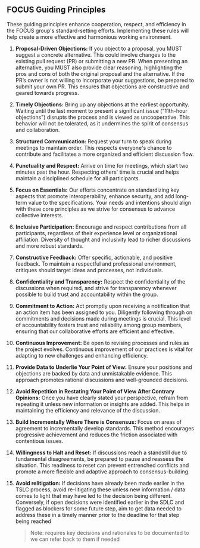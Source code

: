 ## FOCUS Guiding Principles

These guiding principles enhance cooperation, respect, and efficiency in the FOCUS group's standard-setting efforts. Implementing these rules will help create a more effective and harmonious working environment.

1. __Proposal-Driven Objections:__ If you object to a proposal, you MUST suggest a concrete alternative. This could involve changes to the existing pull request (PR) or submitting a new PR. When presenting an alternative, you MUST also provide clear reasoning, highlighting the pros and cons of both the original proposal and the alternative. If the PR’s owner is not willing to incorporate your suggestions, be prepared to submit your own PR. This ensures that objections are constructive and geared towards progress.

2. __Timely Objections:__ Bring up any objections at the earliest opportunity. Waiting until the last moment to present a significant issue ("11th-hour objections") disrupts the process and is viewed as uncooperative. This behavior will not be tolerated, as it undermines the spirit of consensus and collaboration.

3. __Structured Communication:__ Request your turn to speak during meetings to maintain order. This respects everyone's chance to contribute and facilitates a more organized and efficient discussion flow.

4. __Punctuality and Respect:__ Arrive on time for meetings, which start two minutes past the hour. Respecting others' time is crucial and helps maintain a disciplined schedule for all participants.

5. __Focus on Essentials:__ Our efforts concentrate on standardizing key aspects that promote interoperability, enhance security, and add long-term value to the specifications. Your needs and intentions should align with these core principles as we strive for consensus to advance collective interests.

6. __Inclusive Participation:__ Encourage and respect contributions from all participants, regardless of their experience level or organizational affiliation. Diversity of thought and inclusivity lead to richer discussions and more robust standards.

7. __Constructive Feedback:__ Offer specific, actionable, and positive feedback. To maintain a respectful and professional environment, critiques should target ideas and processes, not individuals.

8. __Confidentiality and Transparency:__ Respect the confidentiality of the discussions when required, and strive for transparency whenever possible to build trust and accountability within the group.

9. __Commitment to Action:__ Act promptly upon receiving a notification that an action item has been assigned to you. Diligently following through on commitments and decisions made during meetings is crucial. This level of accountability fosters trust and reliability among group members, ensuring that our collaborative efforts are efficient and effective.

10. __Continuous Improvement:__ Be open to revising processes and rules as the project evolves. Continuous improvement of our practices is vital for adapting to new challenges and enhancing efficiency.

11. __Provide Data to Underlie Your Point of View:__ Ensure your positions and objections are backed by data and unmistakable evidence. This approach promotes rational discussions and well-grounded decisions.

12. __Avoid Repetition in Restating Your Point of View After Contrary Opinions:__ Once you have clearly stated your perspective, refrain from repeating it unless new information or insights are added. This helps in maintaining the efficiency and relevance of the discussion.

13. __Build Incrementally Where There is Consensus:__ Focus on areas of agreement to incrementally develop standards. This method encourages progressive achievement and reduces the friction associated with contentious issues.

14. __Willingness to Halt and Reset:__ If discussions reach a standstill due to fundamental disagreements, be prepared to pause and reassess the situation. This readiness to reset can prevent entrenched conflicts and promote a more flexible and adaptive approach to consensus-building.

15. __Avoid relitigation:__ If decisions have already been made earlier in the TSLC process, avoid re-litigating these unless new information / data comes to light that may have led to the decision being different. Conversely, if open decisions were identified earlier in the SDLC and flagged as blockers for some future step, aim to get data needed to address these in a timely manner prior to the deadline for that step being reached
    > Note: requires key decisions and rationales to be documented to we can refer back to them if needed
